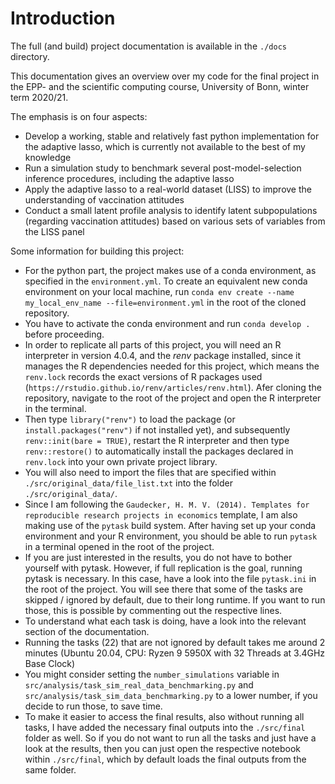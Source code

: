 # Introduction


The full (and build) project documentation is available in the ``./docs`` directory.

This documentation gives an overview over my code for the final project in the EPP- and the scientific computing course, University of Bonn, winter term 2020/21.

The emphasis is on four aspects:

- Develop a working, stable and relatively fast python implementation for the adaptive lasso, which is currently not available to the best of my knowledge
- Run a simulation study to benchmark several post-model-selection inference procedures, including the adaptive lasso
- Apply the adaptive lasso to a real-world dataset (LISS) to improve the understanding of vaccination attitudes
- Conduct a small latent profile analysis to identify latent subpopulations (regarding vaccination attitudes) based on various sets of variables from the LISS panel


Some information for building this project:

- For the python part, the project makes use of a conda environment, as specified in the ``environment.yml``. To create an equivalent new conda environment on your local machine, run ``conda env create --name my_local_env_name --file=environment.yml`` in the root of the cloned repository.
- You have to activate the conda environment and run ``conda develop .`` before proceeding.
- In order to replicate all parts of this project, you will need an R interpreter in version 4.0.4, and the *renv* package installed, since it manages the R dependencies needed for this project, which means the ``renv.lock`` records the exact versions of R packages used (``https://rstudio.github.io/renv/articles/renv.html``). Afer cloning the repository, navigate to the root of the project and open the R interpreter in the terminal.
- Then type ``library("renv")`` to load the package (or ``install.packages("renv")`` if not installed yet), and subsequently ``renv::init(bare = TRUE)``, restart the R interpreter and then type ``renv::restore()`` to automatically install the packages declared in ``renv.lock`` into your own private project library.
- You will also need to import the files that are specified within ``./src/original_data/file_list.txt`` into the folder ``./src/original_data/``.
- Since I am following the ``Gaudecker, H. M. V. (2014). Templates for reproducible research projects in economics`` template, I am also making use of the `pytask` build system. After having set up your conda environment and your R environment, you should be able to run `pytask` in a terminal opened in the root of the project.
- If you are just interested in the results, you do not have to bother yourself with pytask. However, if full replication is the goal, running pytask is necessary. In this case, have a look into the file ``pytask.ini`` in the root of the project. You will see there that some of the tasks are skipped / ignored by default, due to their long runtime. If you want to run those, this is possible by commenting out the respective lines.
- To understand what each task is doing, have a look into the relevant section of the documentation.
- Running the tasks (22) that are not ignored by default takes me around 2 minutes (Ubuntu 20.04, CPU: Ryzen 9 5950X with 32 Threads at 3.4GHz Base Clock)
- You might consider setting the ``number_simulations`` variable in ``src/analysis/task_sim_real_data_benchmarking.py`` and ``src/analysis/task_sim_data_benchmarking.py`` to a lower number, if you decide to run those, to save time.
- To make it easier to access the final results, also without running all tasks, I have added the necessary final outputs into the ``./src/final`` folder as well. So if you do not want to run all the tasks and just have a look at the results, then you can just open the respective notebook within ``./src/final``, which by default loads the final outputs from the same folder.